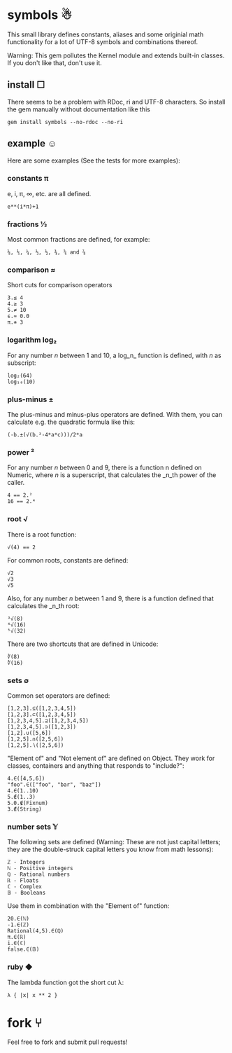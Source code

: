 # symbols ☃

This small library defines constants, aliases and some originial math functionality for a lot of UTF-8 symbols and combinations thereof.

Warning: This gem pollutes the Kernel module and extends built-in classes. If you don't like that, don't use it.

## install ☐

There seems to be a problem with RDoc, ri and UTF-8 characters. So install the gem manually without documentation like this

    gem install symbols --no-rdoc --no-ri

## example ☺

Here are some examples (See the tests for more examples):

### constants π

e, i, π, ∞, etc. are all defined.

    e**(i*π)+1

### fractions ⅓

Most common fractions are defined, for example:

    ⅛, ⅕, ¼, ⅓, ½, ¾, ⅚ and ⅞

### comparison ≈

Short cuts for comparison operators

    3.≤ 4
    4.≥ 3
    5.≠ 10
    ϵ.≈ 0.0
    π.≉ 3

### logarithm log₂

For any number _n_ between 1 and 10, a log_n_ function is defined, with _n_ as subscript:

    log₂(64)
    log₁₀(10)

### plus-minus ±

The plus-minus and minus-plus operators are defined. With them, you can calculate e.g. the quadratic formula like this:

    (-b.±(√(b.²-4*a*c)))/2*a

### power ²

For any number _n_ between 0 and 9, there is a function n defined on Numeric, where _n_ is a superscript, that calculates the _n_th power of the caller.

    4 == 2.²
    16 == 2.⁴

### root √

There is a root function:

    √(4) == 2

For common roots, constants are defined:

    √2
    √3
    √5

Also, for any number _n_ between 1 and 9, there is a function defined that calculates the _n_th root:

    ³√(8)
    ⁴√(16)
    ⁵√(32)

There are two shortcuts that are defined in Unicode:

    ∛(8)
    ∜(16)

### sets ∅

Common set operators are defined:

    [1,2,3].⊆([1,2,3,4,5])
    [1,2,3].⊂([1,2,3,4,5])
    [1,2,3,4,5].⊇([1,2,3,4,5])
    [1,2,3,4,5].⊃([1,2,3])
    [1,2].∪([5,6])
    [1,2,5].∩([2,5,6])
    [1,2,5].∖([2,5,6])

"Element of" and "Not element of" are defined on Object. They work for classes, containers and anything that responds to "include?":

    4.∈([4,5,6])
    "foo".∈(["foo", "bar", "baz"])
    4.∈(1..10)
    5.∉(1..3)
    5.0.∉(Fixnum)
    3.∉(String)

### number sets 𝕐

The following sets are defined (Warning: These are not just capital letters; they are the double-struck capital letters you know from math lessons):

    ℤ - Integers
    ℕ - Positive integers
    ℚ - Rational numbers
    ℝ - Floats
    ℂ - Complex
    𝔹 - Booleans

Use them in combination with the "Element of" function:

    20.∈(ℕ)
    -1.∈(ℤ)
    Rational(4,5).∈(ℚ)
    π.∈(ℝ)
    i.∈(ℂ)
    false.∈(𝔹)

### ruby ◆

The lambda function got the short cut λ:

    λ { |x| x ** 2 }

# fork ⑂

Feel free to fork and submit pull requests!
